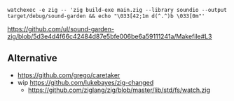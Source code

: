 `watchexec -e zig -- 'zig build-exe main.zig --library soundio --output target/debug/sound-garden && echo "\033[42;1m d(^.^)b \033[0m"'`

https://github.com/ul/sound-garden-zig/blob/5d3e4d4f66c42484d87e5bfe006be6a59111241a/Makefile#L3

## Alternative

- https://github.com/grego/caretaker
- wip https://github.com/lukebayes/zig-changed
  - https://github.com/ziglang/zig/blob/master/lib/std/fs/watch.zig
